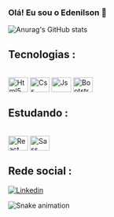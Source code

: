 ### Olá! Eu sou o Edenilson 🤚
![Anurag's GitHub stats](https://github-readme-stats.vercel.app/api?username=EdenilsonRocha&theme=great-gatsby&show_icons=true)

## Tecnologias :
<div style="display:Inline_block"><br>
<img align="center" alt="Html5" height="30" width="40" src="https://cdn.jsdelivr.net/gh/devicons/devicon/icons/html5/html5-original-wordmark.svg">
<img align="center" alt="Css" height="30" width="40" src="https://cdn.jsdelivr.net/gh/devicons/devicon/icons/css3/css3-original-wordmark.svg">
<img align="center" alt="Js" height="30" width="40" src="https://cdn.jsdelivr.net/gh/devicons/devicon/icons/javascript/javascript-original.svg">
<img align="center" alt="Bootstrap" height="30" width="40" src="https://cdn.jsdelivr.net/gh/devicons/devicon/icons/bootstrap/bootstrap-original-wordmark.svg" >
</div>

## Estudando :
<div style="display:Inline_block"><br>
<img align="center" alt="React" height="30" width="40" src="https://cdn.jsdelivr.net/gh/devicons/devicon/icons/react/react-original-wordmark.svg">
<img align="center" alt="Sass" height="30" width="40" src="https://cdn.jsdelivr.net/gh/devicons/devicon/icons/sass/sass-original.svg">
</div>

## Rede social :
[![Linkedin](https://img.shields.io/badge/LinkedIn-0077B5?style=for-the-badge&logo=linkedin&logoColor=white)](https://www.linkedin.com/in/edenilson-rocha-530874169/)

![Snake animation](https://github.com/EdenilsonRocha/EdenilsonRocha/blob/output/github-contribution-grid-snake.svg)

